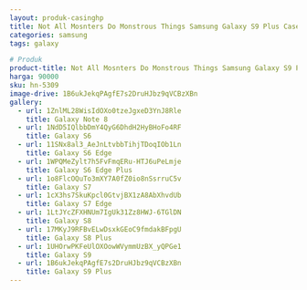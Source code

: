 ```yaml
---
layout: produk-casinghp
title: Not All Mosnters Do Monstrous Things Samsung Galaxy S9 Plus Case
categories: samsung
tags: galaxy

# Produk
product-title: Not All Mosnters Do Monstrous Things Samsung Galaxy S9 Plus Case
harga: 90000
sku: hn-5309
image-drive: 1B6ukJekqPAgfE7s2DruHJbz9qVCBzXBn
gallery:
  - url: 1ZnlML28WisIdOXo0tzeJgxeD3YnJ8Rle
    title: Galaxy Note 8
  - url: 1NdD5IQlbbDmY4QyG6DhdH2HyBHoFo4RF
    title: Galaxy S6
  - url: 11SNx8al3_AeJnLtvbbTihjTDoqIOb1Ln
    title: Galaxy S6 Edge
  - url: 1WPQMeZylt7h5FvFmqERu-HTJ6uPeLmje
    title: Galaxy S6 Edge Plus
  - url: 1o8FlcOQuTo3mXY7A0fZ0io8nSsrruC5v
    title: Galaxy S7
  - url: 1cX3hs7SkuKpcl0GtvjBX1zA8AbXhvdUb
    title: Galaxy S7 Edge
  - url: 1LtJYcZFXHNUm7IgUk31Zz8HWJ-6TGlDN
    title: Galaxy S8
  - url: 17MKyJ9RFBvELwDsxkGEoC9fmdakBFpgU
    title: Galaxy S8 Plus
  - url: 1UHOrwPKFeUlOXOowWVymmUzBX_yQPGe1
    title: Galaxy S9
  - url: 1B6ukJekqPAgfE7s2DruHJbz9qVCBzXBn
    title: Galaxy S9 Plus
---
```

